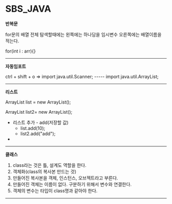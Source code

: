 # SBS_JAVA
**반복문**


for문의 배열 전체 탐색할때에는 왼쪽에는 하나담을 임시변수 오른쪽에는 배열이름을 적는다.

for(int i : arr){}

---
**자동임포트**

ctrl + shift + o
  => import java.util.Scanner; ----- import java.util.ArrayList;

---

**리스트**

ArrayList<Integer> list = new ArrayList<Integer>();

ArrayList<String> list2= new ArrayList<String>();

* 리스트 추가 - add(저장할 값)
  * list.add(10);
  * list2.add("add");
* 

---
**클래스**

1. class라는 것은 틀, 설계도 역할을 한다.
2. 객체화(class의 복사본 만드는 것)
3. 만들어진 복사본을 객체, 인스턴스, 오브젝트라고 부른다.
4. 만들어진 객체는 이름이 없다. 구분하기 위해서 변수와 연결한다.
5. 객체의 변수는 타입이 class명과 같아야 한다.
---